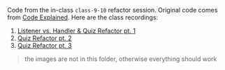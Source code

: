Code from the in-class `class-9-10` refactor session. Original code comes from [Code Explained](https://github.com/CodeExplainedRepo/Multiple-Choice-Quiz-JavaScript). Here are the class recordings:

1. [Listener vs. Handler & Quiz Refactor pt. 1](https://vimeo.com/451213285)
1. [Quiz Refactor pt. 2](https://vimeo.com/451213479)
1. [Quiz Refactor pt. 3](https://vimeo.com/451213762)

> the images are not in this folder, otherwise everything should work

